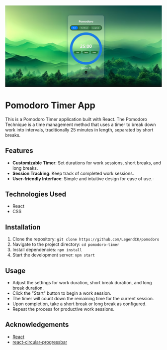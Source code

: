 ![](src/Pomodoro%20Screenshot.png)
# Pomodoro Timer App

This is a Pomodoro Timer application built with React. The Pomodoro Technique is a time management method that uses a timer to break down work into intervals, traditionally 25 minutes in length, separated by short breaks.

## Features

- **Customizable Timer**: Set durations for work sessions, short breaks, and long breaks.
- **Session Tracking**: Keep track of completed work sessions.
- **User-friendly Interface**: Simple and intuitive design for ease of use.- 

## Technologies Used

- React
- CSS

## Installation

1. Clone the repository: `git clone https://github.com/LegendCK/pomodoro`
2. Navigate to the project directory: `cd pomodoro-timer`
3. Install dependencies: `npm install`
4. Start the development server: `npm start`

## Usage

- Adjust the settings for work duration, short break duration, and long break duration.
- Click the "Start" button to begin a work session.
- The timer will count down the remaining time for the current session.
- Upon completion, take a short break or long break as configured.
- Repeat the process for productive work sessions.
## Acknowledgements

- [React](https://reactjs.org/)
- [react-circular-progressbar](https://www.npmjs.com/package/react-circular-progressbar)
